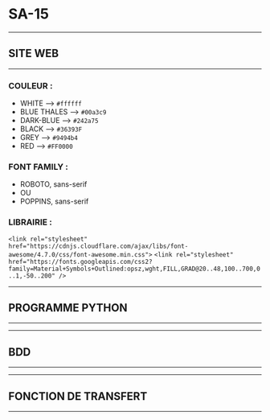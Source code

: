 # SA-15
----------------------------------------------------------------------------------------
## SITE WEB
----------------------------------------------------------------------------------------
### COULEUR :

- WHITE --> `#ffffff`
- BLUE THALES --> `#00a3c9`
- DARK-BLUE --> `#242a75`
- BLACK --> `#36393F`
- GREY --> `#9494b4`
- RED --> `#FF0000`


### FONT FAMILY :

- ROBOTO, sans-serif
- OU
- POPPINS, sans-serif

### LIBRAIRIE :

`<link rel="stylesheet" href="https://cdnjs.cloudflare.com/ajax/libs/font-awesome/4.7.0/css/font-awesome.min.css">`
`<link rel="stylesheet" href="https://fonts.googleapis.com/css2?family=Material+Symbols+Outlined:opsz,wght,FILL,GRAD@20..48,100..700,0..1,-50..200" />`

-----------------------------------------------------------------------------------------
## PROGRAMME PYTHON
-----------------------------------------------------------------------------------------

-----------------------------------------------------------------------------------------
## BDD
-----------------------------------------------------------------------------------------

-----------------------------------------------------------------------------------------
## FONCTION DE TRANSFERT
-----------------------------------------------------------------------------------------






